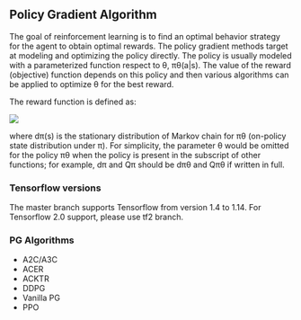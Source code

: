 
## Policy Gradient Algorithm
The goal of reinforcement learning is to find an optimal behavior strategy for the agent to obtain optimal rewards. The policy gradient methods target at modeling and optimizing the policy directly. The policy is usually modeled with a parameterized function respect to θ, πθ(a|s). The value of the reward (objective) function depends on this policy and then various algorithms can be applied to optimize θ for the best reward.

The reward function is defined as:

<img src="https://render.githubusercontent.com/render/math?math=j()=^{i +\pi} =x+1">

where dπ(s) is the stationary distribution of Markov chain for πθ (on-policy state distribution under π). For simplicity, the parameter θ would be omitted for the policy πθ when the policy is present in the subscript of other functions; for example, dπ and Qπ should be dπθ and Qπθ if written in full.



### Tensorflow versions
The master branch supports Tensorflow from version 1.4 to 1.14. For Tensorflow 2.0 support, please use tf2 branch.

### PG Algorithms
- A2C/A3C
- ACER
- ACKTR
- DDPG
- Vanilla PG
- PPO
